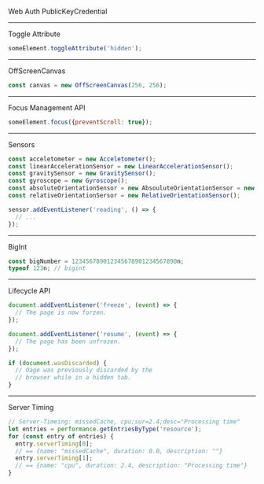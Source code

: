 Web Auth PublicKeyCredential

---
Toggle Attribute
```javascript
someElement.toggleAttribute('hidden');
```

---
OffScreenCanvas
```javascript
const canvas = new OffScreenCanvas(256, 256);
```

---
Focus Management API
```javascript
someElement.focus({preventScroll: true});
```

---
Sensors
```javascript
const acceletometer = new Acceletometer();
const linearAccelerationSensor = new LinearAccelerationSensor();
const gravitySensor = new GravitySensor();
const gyroscope = new Gyroscope();
const absoluteOrientationSensor = new AbsouluteOrientationSensor = new AbsoluteOrientationSensor();
const relativeOrientationSersor = new RelativeOrientationSensor();

sensor.addEventListener('reading', () => {
  // ...
});
```

---
BigInt
```javascript
const bigNumber = 123456789012345678901234567890n;
typeof 123n; // bigint
```

---
Lifecycle API
```javascript
document.addEventListener('freeze', (event) => {
  // The page is now forzen. 
});

document.addEventListener('resume', (event) => {
  // The page has been unfrozen.
});

if (document.wasDiscarded) {
  // Oage was previously discarded by the
  // browser while in a hidden tab.
}
```

---
Server Timing
```javascript
// Server-Timeing: missedCache, cpu;sur=2.4;desc="Processing time"
let entries = performance.getEntriesByType('resource');
for (const entry of entries) {
  entry.serverTiming[0];
  // == {name: "missedCache", duration: 0.0, description: ""}
  entry.serverTiming[1];
  // == {name: "cpu", duration: 2.4, description: "Processing time"}
}